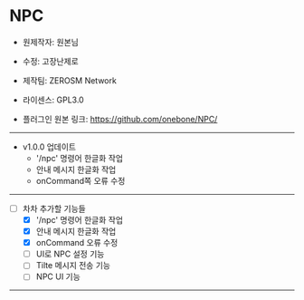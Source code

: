 # NPC
- 원제작자: 원본님
- 수정: 고장난제로
- 제작팀: ZEROSM Network
- 라이센스: GPL3.0

- 플러그인 원본 링크: https://github.com/onebone/NPC/

----------------------------

 - v1.0.0 업데이트
    - '/npc' 명령어 한글화 작업
    - 안내 메시지 한글화 작업
    - onCommand쪽 오류 수정
 
----------------------------
 
 - [ ] 차차 추가할 기능들
    - [x] '/npc' 명령어 한글화 작업
    - [x] 안내 메시지 한글화 작업
    - [x] onCommand 오류 수정
    - [ ] UI로 NPC 설정 기능
    - [ ] Tilte 메시지 전송 기능
    - [ ] NPC UI 기능
 
 ----------------------------------
